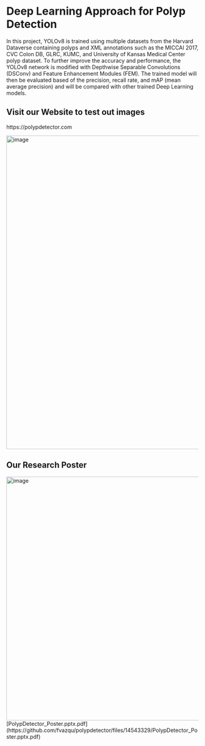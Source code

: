 <h1>Deep Learning Approach for Polyp Detection</h1>
<p>In this project, YOLOv8 is trained using multiple datasets from the Harvard Dataverse containing polyps and 
  XML annotations such as the MICCAI 2017, CVC Colon DB, GLRC, KUMC, and University of Kansas Medical Center polyp dataset. 
  To further improve the accuracy and performance, the YOLOv8 network is modified with Depthwise Separable Convolutions (DSConv) and Feature Enhancement Modules
 (FEM). The trained model will then be evaluated based of the precision, recall rate, and mAP (mean average precision) and will be compared with other trained Deep Learning models.</p>
 <h2>Visit our Website to test out images</h2>
 <p>https://polypdetector.com</p>
<img width="822" alt="image" src="https://github.com/fvazqu/polypdetector/assets/63169963/42d39a1a-c117-413d-9db4-8f58312c4bb9">
<h2>Our Research Poster</h2>
<img width="639" alt="image" src="https://github.com/fvazqu/polypdetector/assets/63169963/4bd3c1d4-f6a7-4c71-a65e-716664795b40"><br>
[PolypDetector_Poster.pptx.pdf](https://github.com/fvazqu/polypdetector/files/14543329/PolypDetector_Poster.pptx.pdf)

